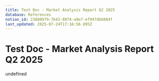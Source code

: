 ```yaml
---
title: Test Doc - Market Analysis Report Q2 2025
database: References
notion_id: 23880979-7b42-8074-a9e7-ef947db6804f
last_updated: 2025-07-24T17:16:56.895Z
---
```


# Test Doc - Market Analysis Report Q2 2025

undefined